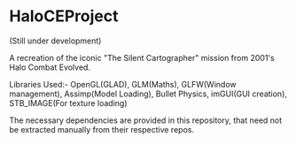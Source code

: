 # HaloCEProject
(Still under development)

A recreation of the iconic "The Silent Cartographer" mission from 2001's Halo Combat Evolved.

Libraries Used:- OpenGL(GLAD), GLM(Maths), GLFW(Window management), Assimp(Model Loading), Bullet Physics, imGUI(GUI creation), STB_IMAGE(For texture loading)

The necessary dependencies are provided in this repository, that need not be extracted manually from their respective repos.

